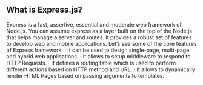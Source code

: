 ## What is Express.js?
Express is a fast, assertive, essential and moderate web framework of Node.js. You can assume express as a layer built on the top of the Node.js that helps manage a server and routes. It provides a robust set of features to develop web and mobile applications.
Let’s see some of the core features of Express framework:
· It can be used to design single-page, multi-page and hybrid web applications.
· It allows to setup middleware to respond to HTTP Requests.
· It defines a routing table which is used to perform different actions based on HTTP method and URL.
· It allows to dynamically render HTML Pages based on passing arguments to templates.

